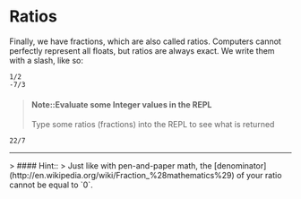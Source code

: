 # Ratios 

Finally, we have fractions, which are also called ratios. Computers cannot perfectly represent all floats, but ratios are always exact. We write them with a slash, like so:

```eval-clojure
1/2
-7/3
```

> #### Note::Evaluate some Integer values in the REPL
> Type some ratios (fractions) into the REPL to see what is returned
```eval-clojure
22/7
```

<hr />
> #### Hint::
> Just like with pen-and-paper math, the [denominator](http://en.wikipedia.org/wiki/Fraction_%28mathematics%29) of your ratio cannot be equal to `0`.


